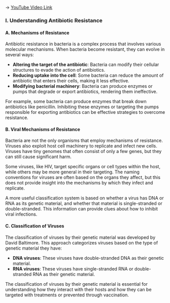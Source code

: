 -> [YouTube Video Link](https://www.youtube.com/watch?v=E8BihX2hGss&list=PLUl4u3cNGP63LmSVIVzy584-ZbjbJ-Y63&index=33&pp=iAQB)

### I. Understanding Antibiotic Resistance
#### A. Mechanisms of Resistance

Antibiotic resistance in bacteria is a complex process that involves various molecular mechanisms. When bacteria become resistant, they can evolve in several ways:

*   **Altering the target of the antibiotic**: Bacteria can modify their cellular structures to evade the action of antibiotics.
*   **Reducing uptake into the cell**: Some bacteria can reduce the amount of antibiotic that enters their cells, making it less effective.
*   **Modifying bacterial machinery**: Bacteria can produce enzymes or pumps that degrade or export antibiotics, rendering them ineffective.

For example, some bacteria can produce enzymes that break down antibiotics like penicillin. Inhibiting these enzymes or targeting the pumps responsible for exporting antibiotics can be effective strategies to overcome resistance.

#### B. Viral Mechanisms of Resistance

Bacteria are not the only organisms that employ mechanisms of resistance. Viruses also exploit host cell machinery to replicate and infect new cells. Viruses have tiny genomes that often consist of only a few genes, but they can still cause significant harm.

Some viruses, like HIV, target specific organs or cell types within the host, while others may be more general in their targeting. The naming conventions for viruses are often based on the organs they affect, but this does not provide insight into the mechanisms by which they infect and replicate.

A more useful classification system is based on whether a virus has DNA or RNA as its genetic material, and whether that material is single-stranded or double-stranded. This information can provide clues about how to inhibit viral infections.

#### C. Classification of Viruses

The classification of viruses by their genetic material was developed by David Baltimore. This approach categorizes viruses based on the type of genetic material they have:

*   **DNA viruses**: These viruses have double-stranded DNA as their genetic material.
*   **RNA viruses**: These viruses have single-stranded RNA or double-stranded RNA as their genetic material.

The classification of viruses by their genetic material is essential for understanding how they interact with their hosts and how they can be targeted with treatments or prevented through vaccination.